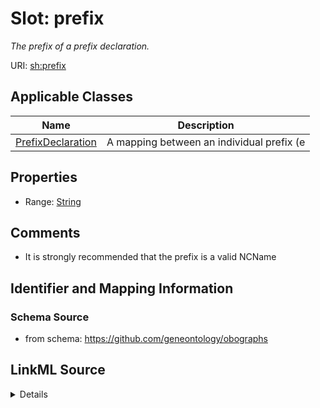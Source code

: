 # Slot: prefix
_The prefix of a prefix declaration._


URI: [sh:prefix](https://w3id.org/shacl/prefix)



<!-- no inheritance hierarchy -->




## Applicable Classes

| Name | Description |
| --- | --- |
[PrefixDeclaration](PrefixDeclaration.md) | A mapping between an individual prefix (e






## Properties

* Range: [String](String.md)







## Comments

* It is strongly recommended that the prefix is a valid NCName

## Identifier and Mapping Information







### Schema Source


* from schema: https://github.com/geneontology/obographs




## LinkML Source

<details>
```yaml
name: prefix
description: The prefix of a prefix declaration.
comments:
- It is strongly recommended that the prefix is a valid NCName
from_schema: https://github.com/geneontology/obographs
rank: 1000
slot_uri: sh:prefix
alias: prefix
owner: PrefixDeclaration
domain_of:
- PrefixDeclaration
range: string

```
</details>